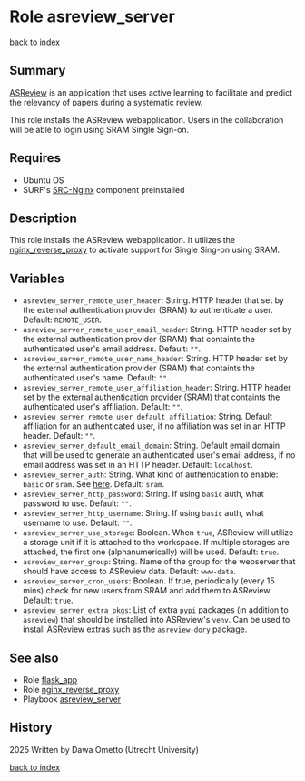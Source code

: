 # Role asreview_server
[back to index](../index.md#Roles)

## Summary

[ASReview](https://asreview.nl/) is an application that uses active learning to facilitate and predict the relevancy of papers during a systematic review.

This role installs the ASReview webapplication. Users in the collaboration will be able to login using SRAM Single Sign-on.

## Requires

- Ubuntu OS
- SURF's [SRC-Nginx](https://gitlab.com/rsc-surf-nl/plugins/plugin-nginx) component preinstalled

## Description

This role installs the ASReview webapplication. It utilizes the [nginx_reverse_proxy](./nginx_reverse_proxy.md) to activate support for Single Sing-on using SRAM.

## Variables

- `asreview_server_remote_user_header`: String. HTTP header that set by the external authentication provider (SRAM) to authenticate a user. Default: `REMOTE_USER`.
- `asreview_server_remote_user_email_header`: String. HTTP header set by the external authentication provider (SRAM) that containts the authenticated user's email address. Default: `""`.
- `asreview_server_remote_user_name_header`: String. HTTP header set by the external authentication provider (SRAM) that containts the authenticated user's name. Default: `""`.
- `asreview_server_remote_user_affiliation_header`: String. HTTP header set by the external authentication provider (SRAM) that containts the authenticated user's affiliation. Default: `""`.
- `asreview_server_remote_user_default_affiliation`: String. Default affiliation for an authenticated user, if no affiliation was set in an HTTP header. Default: `""`.
- `asreview_server_default_email_domain`: String. Default email domain that will be used to generate an authenticated user's email address, if no email address was set in an HTTP header. Default: `localhost`.
- `asreview_server_auth`: String. What kind of authentication to enable: `basic` or `sram`. See [here](./nginx_location.md#variables). Default: `sram`.
- `asreview_server_http_password`: String. If using `basic` auth, what password to use. Default: `""`.
- `asreview_server_http_username`: String. If using `basic` auth, what username to use. Default: `""`.
- `asreview_server_use_storage`: Boolean. When `true`, ASReview will utilize a storage unit if it is attached to the workspace. If multiple storages are attached, the first one (alphanumerically) will be used. Default: `true`.
- `asreview_server_group`: String. Name of the group for the webserver that should have access to ASReview data. Default: `www-data`.
- `asreview_server_cron_users`: Boolean. If true, periodically (every 15 mins) check for new users from SRAM and add them to ASReview. Default: `true`.
- `asreview_server_extra_pkgs`: List of extra `pypi` packages (in addition to `asreview`) that should be installed into ASReview's `venv`. Can be used to install ASReview extras such as the `asreview-dory` package.

## See also

- Role [flask_app](./flask_app.md)
- Role [nginx_reverse_proxy](./nginx_reverse_proxy.md)
- Playbook [asreview_server](../playbooks/asreview_server.md)

## History
2025 Written by Dawa Ometto (Utrecht University)

[back to index](../index.md#Roles)
